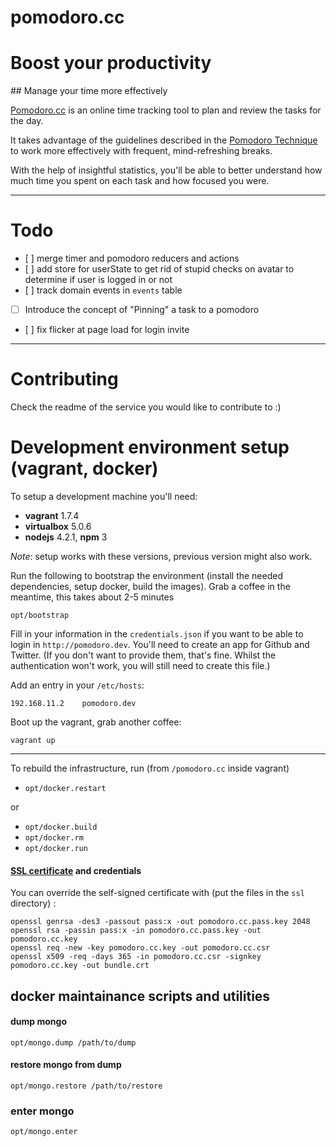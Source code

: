 pomodoro.cc
============

# Boost your productivity
## Manage your time more effectively

[Pomodoro.cc](http://pomodoro.cc) is an online time tracking tool to plan and review the tasks for the day.

It takes advantage of the guidelines described in the [Pomodoro Technique](http://pomodorotechnique.com) to work more effectively with frequent, mind-refreshing breaks.

With the help of insightful statistics, you'll be able to better understand how much time you spent on each task and how focused you were.


----

# Todo

- [ ] merge timer and pomodoro reducers and actions
- [ ] add store for userState to get rid of stupid checks on avatar to determine if user is logged in or not
- [ ] track domain events in `events` table
- [ ] Introduce the concept of "Pinning" a task to a pomodoro
- [ ] fix flicker at page load for login invite

---

# Contributing

Check the readme of the service you would like to contribute to :)

# Development environment setup (vagrant, docker)

To setup a development machine you'll need:

- **vagrant** 1.7.4
- **virtualbox** 5.0.6
- **nodejs** 4.2.1, **npm** 3

*Note*: setup works with these versions, previous version might also work.

Run the following to bootstrap the environment (install the needed dependencies, setup docker, build the images).
Grab a coffee in the meantime, this takes about 2-5 minutes

```
opt/bootstrap
```

Fill in your information in the `credentials.json` if you want to be able to login in `http://pomodoro.dev`.
You'll need to create an app for Github and Twitter. (If you don't want to provide them, that's fine. Whilst the authentication won't work, you will still need to create this file.)

Add an entry in your `/etc/hosts`:

```
192.168.11.2    pomodoro.dev
```

Boot up the vagrant, grab another coffee:

```
vagrant up
```

-----

To rebuild the infrastructure, run (from `/pomodoro.cc` inside vagrant)

- `opt/docker.restart`

or

- `opt/docker.build`
- `opt/docker.rm`
- `opt/docker.run`


#### [SSL certificate](https://devcenter.heroku.com/articles/ssl-certificate-self) and credentials

You can override the self-signed certificate with (put the files in the `ssl` directory) :

```
openssl genrsa -des3 -passout pass:x -out pomodoro.cc.pass.key 2048
openssl rsa -passin pass:x -in pomodoro.cc.pass.key -out pomodoro.cc.key
openssl req -new -key pomodoro.cc.key -out pomodoro.cc.csr
openssl x509 -req -days 365 -in pomodoro.cc.csr -signkey pomodoro.cc.key -out bundle.crt
```


## docker maintainance scripts and utilities

#### dump mongo

```
opt/mongo.dump /path/to/dump
```

#### restore mongo from dump

```
opt/mongo.restore /path/to/restore
```

### enter mongo

```
opt/mongo.enter
```
